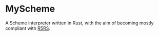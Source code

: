 # MyScheme

A Scheme interpreter written in Rust, with the aim of becoming mostly compliant with [R5RS](https://www.schemers.org/Documents/Standards/R5RS/r5rs.pdf).
